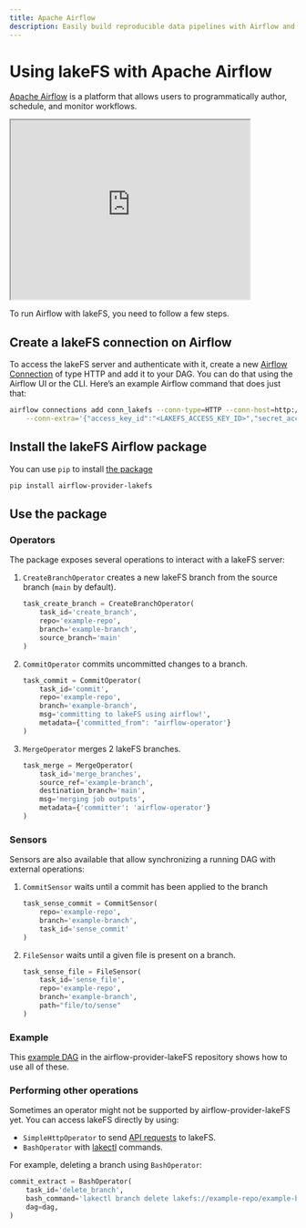 ```yaml
---
title: Apache Airflow
description: Easily build reproducible data pipelines with Airflow and lakeFS using commits, without modifying the code or logic of your job.
---
```


# Using lakeFS with Apache Airflow

[Apache Airflow](https://airflow.apache.org/) is a platform that allows users to programmatically author, schedule, and monitor workflows.

<iframe width="420" height="315" src="https://www.youtube.com/embed/HuQQUvmVjhU"></iframe>

To run Airflow with lakeFS, you need to follow a few steps.

## Create a lakeFS connection on Airflow

To access the lakeFS server and authenticate with it, create a new [Airflow
Connection](https://airflow.apache.org/docs/apache-airflow/stable/howto/connection.html)
of type HTTP and add it to your DAG.  You can do that using the Airflow UI
or the CLI. Here’s an example Airflow command that does just that:

```bash
airflow connections add conn_lakefs --conn-type=HTTP --conn-host=http://<LAKEFS_ENDPOINT> \
    --conn-extra='{"access_key_id":"<LAKEFS_ACCESS_KEY_ID>","secret_access_key":"<LAKEFS_SECRET_ACCESS_KEY>"}'
```

## Install the lakeFS Airflow package

You can use `pip` to install [the package](https://pypi.org/project/airflow-provider-lakefs/)

```bash
pip install airflow-provider-lakefs
```

## Use the package

### Operators

The package exposes several operations to interact with a lakeFS server:

1. `CreateBranchOperator` creates a new lakeFS branch from the source branch (`main` by default).
    ```python
    task_create_branch = CreateBranchOperator(
        task_id='create_branch',
        repo='example-repo',
        branch='example-branch',
        source_branch='main'
    )
    ```
1. `CommitOperator` commits uncommitted changes to a branch.
    ```python
    task_commit = CommitOperator(
        task_id='commit',
        repo='example-repo',
        branch='example-branch',
        msg='committing to lakeFS using airflow!',
        metadata={'committed_from": "airflow-operator'}
    )
    ```
1. `MergeOperator` merges 2 lakeFS branches.
    ```python
    task_merge = MergeOperator(
        task_id='merge_branches',
        source_ref='example-branch',
        destination_branch='main',
        msg='merging job outputs',
        metadata={'committer': 'airflow-operator'}
    )
    ```

### Sensors

Sensors are also available that allow synchronizing a running DAG with external operations:

1. `CommitSensor` waits until a commit has been applied to the branch
    ```python
    task_sense_commit = CommitSensor(
        repo='example-repo',
        branch='example-branch',
        task_id='sense_commit'
    )
    ```
1. `FileSensor` waits until a given file is present on a branch.
    ```python
    task_sense_file = FileSensor(
        task_id='sense_file',
        repo='example-repo',
        branch='example-branch',
        path="file/to/sense"
    )
    ```

### Example

This [example DAG](https://github.com/treeverse/airflow-provider-lakeFS/blob/main/lakefs_provider/example_dags/lakefs-dag.py)
in the airflow-provider-lakeFS repository shows how to use all of these.

### Performing other operations

Sometimes an operator might not be supported by airflow-provider-lakeFS yet. You can access lakeFS directly by using:

- `SimpleHttpOperator` to send [API requests](../reference/api.md) to lakeFS. 
- `BashOperator` with [lakectl](../reference/cli.md) commands.

For example, deleting a branch using `BashOperator`:

```python
commit_extract = BashOperator(
    task_id='delete_branch',
    bash_command='lakectl branch delete lakefs://example-repo/example-branch',
    dag=dag,
)
```
